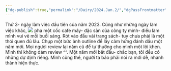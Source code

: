 ```yaml
---
{"dg-publish":true,"permalink":"/Dairy/2024.Jan.2/","dgPassFrontmatter":true,"noteIcon":"2","created":"2024-01-02T08:46:27.433+07:00","updated":"2024-01-02T09:41:21.000+07:00"}
---
```


Thứ 3- ngày làm việc đầu tiên của năm 2023.
 Cũng như những ngày làm việc khác,
![](https://i.imgur.com/WKlCqn0.jpg)
 pha một cốc cafe máy- đặc sản của công ty mình- điều làm mình vui vẻ mỗi buổi sáng.
 Rót vào đầu vài trang sách- tuy chưa phải là một thói quen đủ lâu.
 Chụp một bức ảnh outline để lấy cảm hứng đánh dấu một năm mới.
 Mọi người review lại năm cũ để tự thưởng cho mình một lời khen. Mình thì không dám review ^^.
 Một năm mới bắt đầu- chắc bạn, tôi đều có những dự định riêng. Mình cũng thế, người ta bảo phải nói ra mới dễ, nhanh thành hiện thực. 
 
